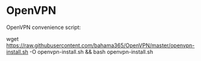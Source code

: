 # OpenVPN

OpenVPN convenience script:

wget https://raw.githubusercontent.com/bahama365/OpenVPN/master/openvpn-install.sh -O openvpn-install.sh && bash openvpn-install.sh
